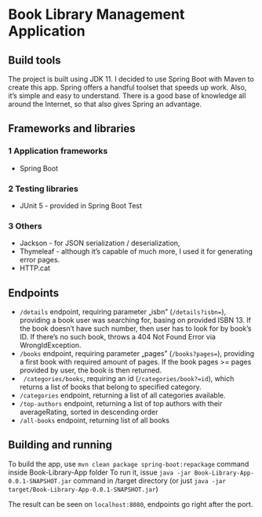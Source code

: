 
# Book Library Management Application

## Build tools
The project is built using JDK 11.
I decided to use Spring Boot with Maven to create this app. Spring offers a handful toolset that speeds up work.
Also, it’s simple and easy to understand.
There is a good base of knowledge all around the Internet, so that also gives Spring an advantage. 

## Frameworks and libraries
### 1 Application frameworks 
- Spring Boot
### 2 Testing libraries
- JUnit 5 - provided in Spring Boot Test
### 3 Others
- Jackson - for JSON serialization / deserialization,
- Thymeleaf - although it’s capable of much more, I used it for generating error pages.
- HTTP.cat

## Endpoints
- `/details` endpoint, requiring parameter „isbn” (`/details?isbn=`), providing a book user was searching for, basing on provided ISBN 13. If the book doesn’t have such number, then user has to look for by book’s ID. If there’s no such book, throws a 404 Not Found Error via WrongIdException.
- `/books` endpoint, requiring parameter „pages” (`/books?pages=`), providing a first book with required amount of pages. If the book pages >= pages provided by user, the book is then returned.
- ` /categories/books`, requiring an id (`/categories/book?=id`), which returns a list of books that belong to specified category.
- `/categories` endpoint, returning a list of all categories available.
- `/top-authors` endpoint, returning a list of top authors with their averageRating, sorted in descending order
- `/all-books` endpoint, returning list of all books


## Building and running
To build the app, use `mvn clean package spring-boot:repackage` command inside Book-Library-App folder
To run it, issue `java -jar Book-Library-App-0.0.1-SNAPSHOT.jar` command in /target directory (or just `java -jar target/Book-Library-App-0.0.1-SNAPSHOT.jar`)

The result can be seen on `localhost:8080`, endpoints go right after the port.